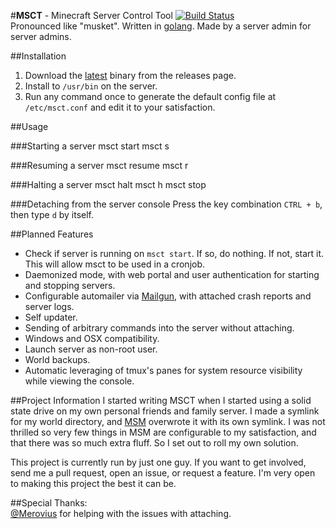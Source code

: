 #**MSCT** - Minecraft Server Control Tool [![Build Status](https://travis-ci.org/nathanpaulyoung/msct.svg?branch=master)](https://travis-ci.org/nathanpaulyoung/msct)  
Pronounced like "musket". Written in [golang](http://golang.org). Made by a server admin for server admins.

##Installation
1. Download the [latest](https://github.com/nathanpaulyoung/msct/releases/latest) binary from the releases page.
2. Install to `/usr/bin` on the server.
3. Run any command once to generate the default config file at `/etc/msct.conf` and edit it to your satisfaction.

##Usage

###Starting a server
    msct start <servername>
    msct s <servername>

###Resuming a server
    msct resume <servername>
    msct r <servername>

###Halting a server
    msct halt <servername>
    msct h <servername>
    msct stop <servername>

###Detaching from the server console
Press the key combination `CTRL + b`, then type `d` by itself.

##Planned Features
* Check if server is running on `msct start`. If so, do nothing. If not, start it. This will allow msct to be used in a cronjob.
* Daemonized mode, with web portal and user authentication for starting and stopping servers.
* Configurable automailer via [Mailgun](http://mailgun.com), with attached crash reports and server logs.
* Self updater.
* Sending of arbitrary commands into the server without attaching.
* Windows and OSX compatibility.
* Launch server as non-root user.
* World backups.
* Automatic leveraging of tmux's panes for system resource visibility while viewing the console.

##Project Information
I started writing MSCT when I started using a solid state drive on my own personal friends and family server. I made a symlink for my world directory, and [MSM](http://msmhq.com) overwrote it with its own symlink. I was not thrilled so very few things in MSM are configurable to my satisfaction, and that there was so much extra fluff. So I set out to roll my own solution.

This project is currently run by just one guy. If you want to get involved, send me a pull request, open an issue, or request a feature. I'm very open to making this project the best it can be.

##Special Thanks:  
[@Merovius](http://github.com/Merovius) for helping with the issues with attaching.
